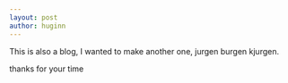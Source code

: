 ```yaml
---
layout: post
author: huginn
---
```

This is also a blog, I wanted to make another one, jurgen burgen kjurgen.

thanks for your time
